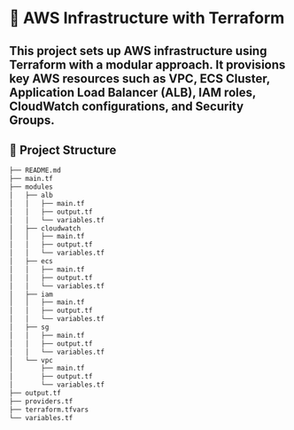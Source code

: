 # 🚀 AWS Infrastructure with Terraform

This project sets up AWS infrastructure using Terraform with a modular approach. It provisions key AWS resources such as VPC, ECS Cluster, Application Load Balancer (ALB), IAM roles, CloudWatch configurations, and Security Groups.
---

## 📁 Project Structure

```bash
├── README.md
├── main.tf
├── modules
│   ├── alb
│   │   ├── main.tf
│   │   ├── output.tf
│   │   └── variables.tf
│   ├── cloudwatch
│   │   ├── main.tf
│   │   ├── output.tf
│   │   └── variables.tf
│   ├── ecs
│   │   ├── main.tf
│   │   ├── output.tf
│   │   └── variables.tf
│   ├── iam
│   │   ├── main.tf
│   │   ├── output.tf
│   │   └── variables.tf
│   ├── sg
│   │   ├── main.tf
│   │   ├── output.tf
│   │   └── variables.tf
│   └── vpc
│       ├── main.tf
│       ├── output.tf
│       └── variables.tf
├── output.tf
├── providers.tf
├── terraform.tfvars
└── variables.tf
